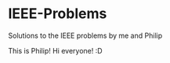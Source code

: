 IEEE-Problems
=============

Solutions to the IEEE problems by me and Philip

This is Philip! Hi everyone! :D
